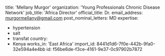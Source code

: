 title: 'Mellany Murgor'
organization: 'Young Professionals Chronic Disease Network'
job_title: 'Africa Director'
official_title: Dr.
email_address: murgormellany@gmail.com
post_nominal_letters: MD
expertise:
  - hypertension
  - salt
  - transfat
country:
  - Kenya
works_in: 'East Africa'
import_id: 8441d1d6-7f0e-442b-9fa0-32e594a4e4bb
id: f56be6de-f3ce-4161-9e37-0c97902b7872
